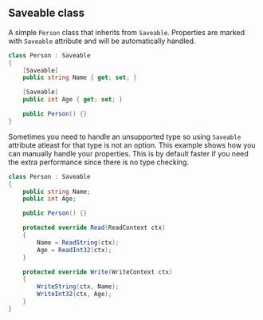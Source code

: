 ## Saveable class

A simple `Person` class that inherits from `Saveable`. Properties are marked with `Saveable` attribute and will be automatically handled.

```cs
class Person : Saveable 
{
    [Saveable]
    public string Name { get; set; }

    [Saveable]
    public int Age { get; set; }

    public Person() {}
}
```

Sometimes you need to handle an unsupported type so using `Saveable` attribute atleast for that type is not an option. This example shows how you can manually handle your properties. This is by default faster if you need the extra performance since there is no type checking.

```cs
class Person : Saveable 
{
    public string Name;
    public int Age;

    public Person() {}

    protected override Read(ReadContext ctx) 
    {
        Name = ReadString(ctx);
        Age = ReadInt32(ctx);
    }

    protected override Write(WriteContext ctx) 
    {
        WriteString(ctx, Name);
        WriteInt32(ctx, Age);
    }
}
```